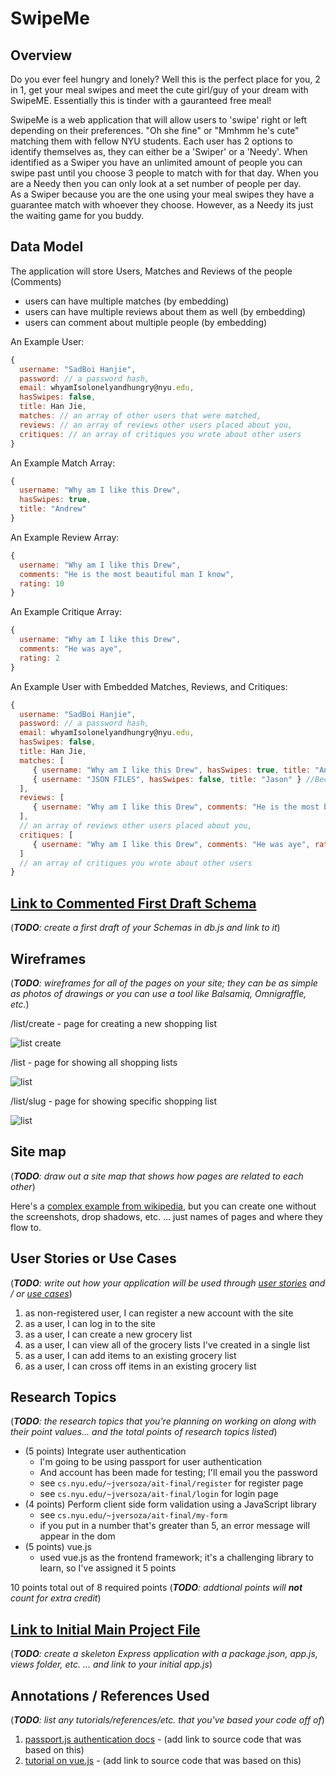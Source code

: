 # SwipeMe  

## Overview

Do you ever feel hungry and lonely?  Well this is the perfect place for you, 2 in 1, get your meal swipes and meet the cute girl/guy of your dream with SwipeME.  Essentially this is tinder with a gauranteed free meal! 

SwipeMe is a web application that will allow users to 'swipe' right or left depending on their preferences.  "Oh she fine" or "Mmhmm he's cute" matching them with fellow NYU students. 
Each user has 2 options to identify themselves as, they can either be a 'Swiper' or a 'Needy'.  When identified as a Swiper you have an unlimited amount of people you can swipe past until you choose 3 people to match with for that day.  When you are a Needy then you can only look at a set number of people per day.  
As a Swiper because you are the one using your meal swipes they have a guarantee match with whoever they choose.  However, as a Needy its just the waiting game for you buddy.  
## Data Model

The application will store Users, Matches and Reviews of the people (Comments) 

* users can have multiple matches (by embedding)
* users can have multiple reviews about them as well (by embedding) 
* users can comment about multiple people (by embedding) 

An Example User:

```javascript
{
  username: "SadBoi Hanjie",
  password: // a password hash,
  email: whyamIsolonelyandhungry@nyu.edu,
  hasSwipes: false,
  title: Han Jie,
  matches: // an array of other users that were matched, 
  reviews: // an array of reviews other users placed about you, 
  critiques: // an array of critiques you wrote about other users
}
```

An Example Match Array:

```javascript
{
  username: "Why am I like this Drew",
  hasSwipes: true,
  title: "Andrew"
}
```

An Example Review Array:

```javascript
{
  username: "Why am I like this Drew",
  comments: "He is the most beautiful man I know",
  rating: 10
}
```

An Example Critique Array:

```javascript
{
  username: "Why am I like this Drew",
  comments: "He was aye",
  rating: 2
}
```

An Example User with Embedded Matches, Reviews, and Critiques:

```javascript
{
  username: "SadBoi Hanjie",
  password: // a password hash,
  email: whyamIsolonelyandhungry@nyu.edu,
  hasSwipes: false,
  title: Han Jie,
  matches: [
     { username: "Why am I like this Drew", hasSwipes: true, title: "Andrew" },
     { username: "JSON FILES", hasSwipes: false, title: "Jason" } //Because he is false, it means I was true at that time
  ], 
  reviews: [
     { username: "Why am I like this Drew", comments: "He is the most beautiful man I know", rating: 10}
  ],
  // an array of reviews other users placed about you, 
  critiques: [
     { username: "Why am I like this Drew", comments: "He was aye", rating: 2}
  ]
  // an array of critiques you wrote about other users
}
```


## [Link to Commented First Draft Schema](db.js) 

(___TODO__: create a first draft of your Schemas in db.js and link to it_)

## Wireframes

(___TODO__: wireframes for all of the pages on your site; they can be as simple as photos of drawings or you can use a tool like Balsamiq, Omnigraffle, etc._)

/list/create - page for creating a new shopping list

![list create](documentation/list-create.png)

/list - page for showing all shopping lists

![list](documentation/list.png)

/list/slug - page for showing specific shopping list

![list](documentation/list-slug.png)

## Site map

(___TODO__: draw out a site map that shows how pages are related to each other_)

Here's a [complex example from wikipedia](https://upload.wikimedia.org/wikipedia/commons/2/20/Sitemap_google.jpg), but you can create one without the screenshots, drop shadows, etc. ... just names of pages and where they flow to.

## User Stories or Use Cases

(___TODO__: write out how your application will be used through [user stories](http://en.wikipedia.org/wiki/User_story#Format) and / or [use cases](https://www.mongodb.com/download-center?jmp=docs&_ga=1.47552679.1838903181.1489282706#previous)_)

1. as non-registered user, I can register a new account with the site
2. as a user, I can log in to the site
3. as a user, I can create a new grocery list
4. as a user, I can view all of the grocery lists I've created in a single list
5. as a user, I can add items to an existing grocery list
6. as a user, I can cross off items in an existing grocery list

## Research Topics

(___TODO__: the research topics that you're planning on working on along with their point values... and the total points of research topics listed_)

* (5 points) Integrate user authentication
    * I'm going to be using passport for user authentication
    * And account has been made for testing; I'll email you the password
    * see <code>cs.nyu.edu/~jversoza/ait-final/register</code> for register page
    * see <code>cs.nyu.edu/~jversoza/ait-final/login</code> for login page
* (4 points) Perform client side form validation using a JavaScript library
    * see <code>cs.nyu.edu/~jversoza/ait-final/my-form</code>
    * if you put in a number that's greater than 5, an error message will appear in the dom
* (5 points) vue.js
    * used vue.js as the frontend framework; it's a challenging library to learn, so I've assigned it 5 points

10 points total out of 8 required points (___TODO__: addtional points will __not__ count for extra credit_)


## [Link to Initial Main Project File](app.js) 

(___TODO__: create a skeleton Express application with a package.json, app.js, views folder, etc. ... and link to your initial app.js_)

## Annotations / References Used

(___TODO__: list any tutorials/references/etc. that you've based your code off of_)

1. [passport.js authentication docs](http://passportjs.org/docs) - (add link to source code that was based on this)
2. [tutorial on vue.js](https://vuejs.org/v2/guide/) - (add link to source code that was based on this)

